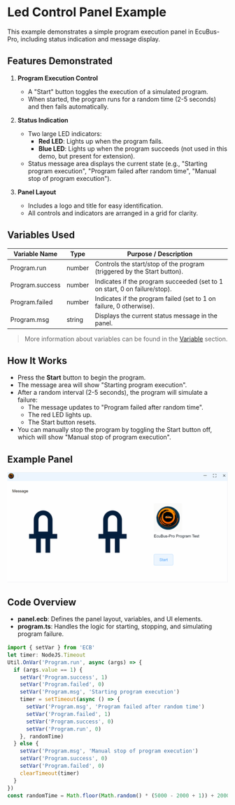 # Led Control Panel Example

This example demonstrates a simple program execution panel in EcuBus-Pro, including status indication and message display.



## Features Demonstrated

1. **Program Execution Control**
   - A "Start" button toggles the execution of a simulated program.
   - When started, the program runs for a random time (2-5 seconds) and then fails automatically.

2. **Status Indication**
   - Two large LED indicators:
     - **Red LED**: Lights up when the program fails.
     - **Blue LED**: Lights up when the program succeeds (not used in this demo, but present for extension).
   - Status message area displays the current state (e.g., "Starting program execution", "Program failed after random time", "Manual stop of program execution").

3. **Panel Layout**
   - Includes a logo and title for easy identification.
   - All controls and indicators are arranged in a grid for clarity.

## Variables Used

| Variable Name      | Type    | Purpose / Description                                 |
|--------------------|---------|------------------------------------------------------|
| Program.run        | number  | Controls the start/stop of the program (triggered by the Start button). |
| Program.success    | number  | Indicates if the program succeeded (set to 1 on start, 0 on failure/stop). |
| Program.failed     | number  | Indicates if the program failed (set to 1 on failure, 0 otherwise). |
| Program.msg        | string  | Displays the current status message in the panel.     |

> More information about variables can be found in the [Variable](../../../docs/um/var/var.md) section.

## How It Works

- Press the **Start** button to begin the program.
- The message area will show "Starting program execution".
- After a random interval (2-5 seconds), the program will simulate a failure:
  - The message updates to "Program failed after random time".
  - The red LED lights up.
  - The Start button resets.
- You can manually stop the program by toggling the Start button off, which will show "Manual stop of program execution".

## Example Panel

![Demo](demo.gif)

## Code Overview

- **panel.ecb**: Defines the panel layout, variables, and UI elements.
- **program.ts**: Handles the logic for starting, stopping, and simulating program failure.

```typescript
import { setVar } from 'ECB'
let timer: NodeJS.Timeout
Util.OnVar('Program.run', async (args) => {
  if (args.value == 1) {
    setVar('Program.success', 1)
    setVar('Program.failed', 0)
    setVar('Program.msg', 'Starting program execution')
    timer = setTimeout(async () => {
      setVar('Program.msg', 'Program failed after random time')
      setVar('Program.failed', 1)
      setVar('Program.success', 0)
      setVar('Program.run', 0)
    }, randomTime)
  } else {
    setVar('Program.msg', 'Manual stop of program execution')
    setVar('Program.success', 0)
    setVar('Program.failed', 0)
    clearTimeout(timer)
  }
})
const randomTime = Math.floor(Math.random() * (5000 - 2000 + 1)) + 2000
```